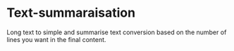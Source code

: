 # Text-summaraisation

Long text to simple and summarise text conversion based on the number of lines you want in the final content.
